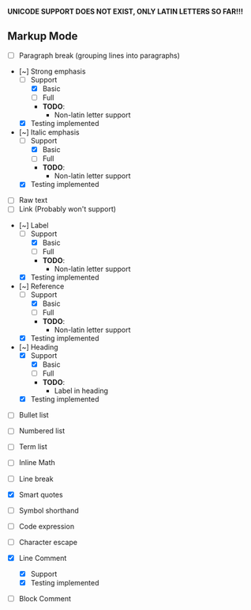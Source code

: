 **UNICODE SUPPORT DOES NOT EXIST, ONLY LATIN LETTERS SO FAR!!!**

## Markup Mode
- [ ] Paragraph break (grouping lines into paragraphs)
- [~] Strong emphasis
    - [ ] Support
        - [x] Basic
        - [ ] Full
        - **TODO**:
            - Non-latin letter support
    - [x] Testing implemented
- [~] Italic emphasis
    - [ ] Support
        - [x] Basic
        - [ ] Full
        - **TODO**:
            - Non-latin letter support
    - [x] Testing implemented
- [ ] Raw text
- [ ] Link (Probably won't support)
- [~] Label
    - [ ] Support
        - [x] Basic
        - [ ] Full
        - **TODO**:
            - Non-latin letter support
    - [x] Testing implemented
- [~] Reference
    - [ ] Support
        - [x] Basic
        - [ ] Full
        - **TODO**:
            - Non-latin letter support
    - [x] Testing implemented
- [~] Heading
    - [x] Support
        - [x] Basic
        - [ ] Full
        - **TODO**:
            - Label in heading
    - [x] Testing implemented
- [ ] Bullet list
- [ ] Numbered list
- [ ] Term list
- [ ] Inline Math
- [ ] Line break
- [x] Smart quotes
- [ ] Symbol shorthand
- [ ] Code expression
- [ ] Character escape
- [x] Line Comment
    - [x] Support
    - [x] Testing implemented
- [ ] Block Comment


